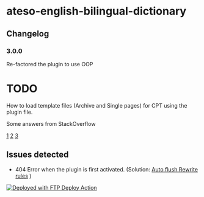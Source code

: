 # ateso-english-bilingual-dictionary

## Changelog

### 3.0.0 

Re-factored the plugin to use OOP

# TODO 

How to load template files (Archive and Single pages) for CPT using the plugin file.

Some answers from StackOverflow

[1](https://stackoverflow.com/questions/4647604/wp-use-file-in-plugin-directory-as-custom-page-template)
[2](https://stackoverflow.com/questions/48908372/wordpress-custom-archive-page-for-post-type-from-plugin)
[3](https://wordpress.stackexchange.com/questions/88371/how-do-you-create-an-archive-for-a-custom-post-type-from-a-plugin) 

## Issues detected

* 404 Error when the plugin is first activated. (Solution: [Auto flush Rewrite rules](https://www.wpexplorer.com/post-type-404-error/) )


[<img alt="Deployed with FTP Deploy Action" src="https://img.shields.io/badge/Deployed With-FTP DEPLOY ACTION-%3CCOLOR%3E?style=for-the-badge&color=0077b6">](https://github.com/SamKirkland/FTP-Deploy-Action)
